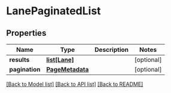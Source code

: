 # LanePaginatedList

## Properties
Name | Type | Description | Notes
------------ | ------------- | ------------- | -------------
**results** | [**list[Lane]**](Lane.md) |  | [optional] 
**pagination** | [**PageMetadata**](PageMetadata.md) |  | [optional] 

[[Back to Model list]](../README.md#documentation-for-models) [[Back to API list]](../README.md#documentation-for-api-endpoints) [[Back to README]](../README.md)

